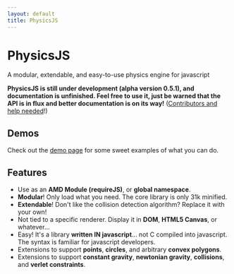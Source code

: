 ```yaml
---
layout: default
title: PhysicsJS
---
```


# Physics<span class="js">JS</span>

<div class="center">A modular, extendable, and easy-to-use physics engine for javascript</div>

<canvas id="intro-viewport" width="0" height="300">
</canvas>

**PhysicsJS is still under development (alpha version 0.5.1), and documentation
is unfinished. Feel free to use it, just be warned that the API is in flux and better
documentation is on its way!** ([Contributors and help needed](./contribute)!)


## Demos

Check out the [demo page][demos] for some sweet examples of what you can do.


## Features

* Use as an **AMD Module (requireJS)**, or **global namespace**.
* **Modular**! Only load what you need. The core library is only 31k minified.
* **Extendable**! Don't like the collision detection algorithm? Replace it with your own!
* Not tied to a specific renderer. Display it in **DOM**, **HTML5 Canvas**, or whatever...
* Easy! It's a library **written IN javascript**... not C compiled into javascript.
  The syntax is familiar for javascript developers.
* Extensions to support **points**, **circles**, and arbitrary **convex polygons**.
* Extensions to support **constant gravity**, **newtonian gravity**, **collisions**,
  and **verlet constraints**.

[demos]: ./examples


<script>require(['homepage-demo']);</script>
